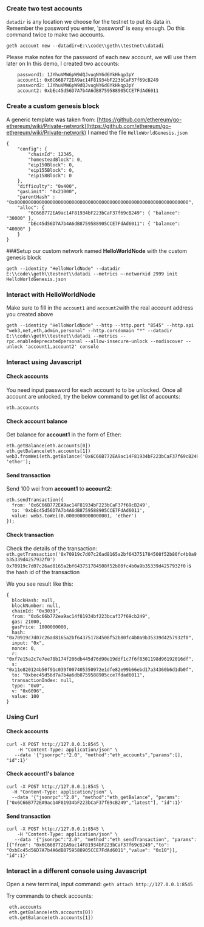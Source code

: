 ### Create two test accounts

`datadir`  is any location we choose for the testnet to put its data in. Remember the password you enter, 'password' is easy enough. Do this command twice to make two accounts.

`geth account new --datadir=E:\\code\\geth\\testnet\\datadi`

Please make notes for the password of each new account, we will use them later on
In this demo, I created two accounts:
```
    password1: 1JYhuVMW6pW9dQJvugNY6d6YkHkqp3pY
    account1: 0x6C66B772EA9ac14F81934bF223bCaF37f69cB249
    password2: 1JYhuVMW6pW9dQJvugNY6d6YkHkqp3pY
    account2: 0xbEc45d56D7A7b4A6dB8759588905CCE7FdAd6011
```

### Create a custom genesis block
A generic template was taken from:  [https://github.com/ethereum/go-ethereum/wiki/Private-network](https://github.com/ethereum/go-ethereum/wiki/Private-network)
 I named the file  `HelloWorldGenesis.json`
```
{
    "config": {
        "chainId": 12345,
        "homesteadBlock": 0,
        "eip150Block": 0,
        "eip155Block": 0,
        "eip158Block": 0
    },
    "difficulty": "0x400",
    "gasLimit": "0x21000",
	"parentHash" : "0x0000000000000000000000000000000000000000000000000000000000000000",
    "alloc": {
        "6C66B772EA9ac14F81934bF223bCaF37f69cB249": { "balance": "30000" },
        "bEc45d56D7A7b4A6dB8759588905CCE7FdAd6011": { "balance": "40000" }
    }
}

```
###Setup our custom network named **HelloWorldNode** with the custom genesis block

`geth --identity "HelloWorldNode" --datadir E:\\code\\geth\\testnet\\datadi --metrics —-networkid 2999 init HelloWorldGenesis.json`

### Interact with HelloWorldNode
Make sure to fill in the  `account1`  and `account2`with the real account address you created above

`geth --identity "HelloWorldNode" --http --http.port "8545" --http.api "web3,net,eth,admin,personal" --http.corsdomain "*" --datadir E:\\code\\geth\\testnet\\datadi --metrics --rpc.enabledeprecatedpersonal --allow-insecure-unlock --nodiscover --unlock 'account1,account2' console`

###  Interact using Javascript

#### Check accounts
You need input password for each account to to be unlocked.
Once all account are unlocked, try the below command to get list of accounts:

 `eth.accounts`
 
#### Check account balance
Get balance for **account1**  in the form of Ether:
```
eth.getBalance(eth.accounts[0])
eth.getBalance(eth.accounts[1])
web3.fromWei(eth.getBalance('0x6C66B772EA9ac14F81934bF223bCaF37f69cB249'), 'ether');
```

#### Send transaction
Send 100 wei from **account1** to **account2**:
```
eth.sendTransaction({
  from: '0x6C66B772EA9ac14F81934bF223bCaF37f69cB249',
  to: '0xbEc45d56D7A7b4A6dB8759588905CCE7FdAd6011',
  value: web3.toWei(0.0000000000000001, 'ether') 
});
```
#### Check transaction
Check the details of the transaction:
`eth.getTransaction('0x70919c7d07c26ad8165a2bf643751784508f52b80fc4b0a9b35339d4257932f0')`
`0x70919c7d07c26ad8165a2bf643751784508f52b80fc4b0a9b35339d4257932f0` is the hash id of the transaction

We you see result like this:
```
{
  blockHash: null,
  blockNumber: null,
  chainId: "0x3039",
  from: "0x6c66b772ea9ac14f81934bf223bcaf37f69cb249",
  gas: 21000,
  gasPrice: 1000000000,
  hash: "0x70919c7d07c26ad8165a2bf643751784508f52b80fc4b0a9b35339d4257932f0",
  input: "0x",
  nonce: 0,
  r: "0xf7e15a2c7e7ee78b174f206db445d76d90e19ddf1c7f6f8301198d96192016df",
  s: "0x11e820124b50f91c039f007405350972e1dfe82e99b66ebd17a34360b6d1db0f",
  to: "0xbec45d56d7a7b4a6db8759588905cce7fdad6011",
  transactionIndex: null,
  type: "0x0",
  v: "0x6096",
  value: 100
}
```

### Using Curl

#### Check accounts
```
curl -X POST http://127.0.0.1:8545 \
    -H "Content-Type: application/json" \
   --data '{"jsonrpc":"2.0", "method":"eth_accounts","params":[], "id":1}'
```
#### Check account1's balance
```
curl -X POST http://127.0.0.1:8545 \
  -H "Content-Type: application/json" \
  --data '{"jsonrpc":"2.0", "method":"eth_getBalance", "params":["0x6C66B772EA9ac14F81934bF223bCaF37f69cB249","latest"], "id":1}'
```
#### Send transaction
```
curl -X POST http://127.0.0.1:8545 \
    -H "Content-Type: application/json" \
   --data '{"jsonrpc":"2.0", "method":"eth_sendTransaction", "params":[{"from": "0x6C66B772EA9ac14F81934bF223bCaF37f69cB249","to": "0xbEc45d56D7A7b4A6dB8759588905CCE7FdAd6011","value": "0x10"}], "id":1}'
```

###  Interact in a different console using Javascript
Open a new terminal, input command: `geth attach http://127.0.0.1:8545`

Try commands to check accounts:
```
 eth.accounts
 eth.getBalance(eth.accounts[0])
 eth.getBalance(eth.accounts[1])
```





